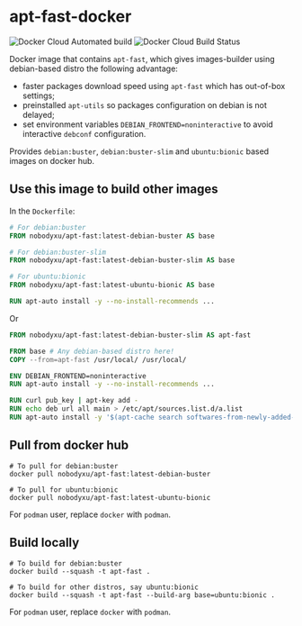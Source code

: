 # apt-fast-docker

![Docker Cloud Automated build](https://img.shields.io/docker/cloud/automated/nobodyxu/apt-fast)
![Docker Cloud Build Status](https://img.shields.io/docker/cloud/build/nobodyxu/apt-fast)

Docker image that contains `apt-fast`, which gives images-builder using debian-based distro the following advantage:

 - faster packages download speed using `apt-fast` which has out-of-box settings;
 - preinstalled `apt-utils` so packages configuration on debian is not delayed;
 - set environment variables `DEBIAN_FRONTEND=noninteractive` to avoid interactive `debconf` configuration.

Provides `debian:buster`, `debian:buster-slim` and `ubuntu:bionic` based images on docker hub.

## Use this image to build other images

In the `Dockerfile`:

```Dockerfile
# For debian:buster
FROM nobodyxu/apt-fast:latest-debian-buster AS base

# For debian:buster-slim
FROM nobodyxu/apt-fast:latest-debian-buster-slim AS base

# For ubuntu:bionic
FROM nobodyxu/apt-fast:latest-ubuntu-bionic AS base

RUN apt-auto install -y --no-install-recommends ...
```

Or

```Dockerfile
FROM nobodyxu/apt-fast:latest-debian-buster-slim AS apt-fast

FROM base # Any debian-based distro here!
COPY --from=apt-fast /usr/local/ /usr/local/

ENV DEBIAN_FRONTEND=noninteractive
RUN apt-auto install -y --no-install-recommends ...

RUN curl pub_key | apt-key add -
RUN echo deb url all main > /etc/apt/sources.list.d/a.list
RUN apt-auto install -y '$(apt-cache search softwares-from-newly-added-mirror)'
```

## Pull from docker hub

```shell
# To pull for debian:buster
docker pull nobodyxu/apt-fast:latest-debian-buster

# To pull for ubuntu:bionic
docker pull nobodyxu/apt-fast:latest-ubuntu-bionic
```

For `podman` user, replace `docker` with `podman`.

## Build locally

```shell
# To build for debian:buster
docker build --squash -t apt-fast .

# To build for other distros, say ubuntu:bionic
docker build --squash -t apt-fast --build-arg base=ubuntu:bionic .
```

For `podman` user, replace `docker` with `podman`.
